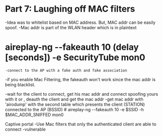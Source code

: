 Part 7: Laughing off MAC filters
============

-Idea was to whitelist based on MAC address. But, MAC addr can be easily spoof.
-Mac addr is part of the WLAN header which is in plaintext 

# aireplay-ng --fakeauth 10 (delay [seconds]) -e SecurityTube mon0
	-connect to the AP with a fake auth and fake association
-if you enable Mac Filtering, the fakeauth won't work since the mac addr is being blacklist.

-wait for the client to connect, get his mac addr and connect spoofing yours with it or , deauth the client and get the mac addr
	-get mac addr with 'airodump' with the second table which presents the client (STATION) connected to the AP (BSSID)
	# aireplay-ng --fakeauth 10 -e $SSID -h $MAC_ADDR_SNIFFED mon0

Captive portal
	-Use Mac filters that only the authenticated client are able to connect
		-vulnerable


